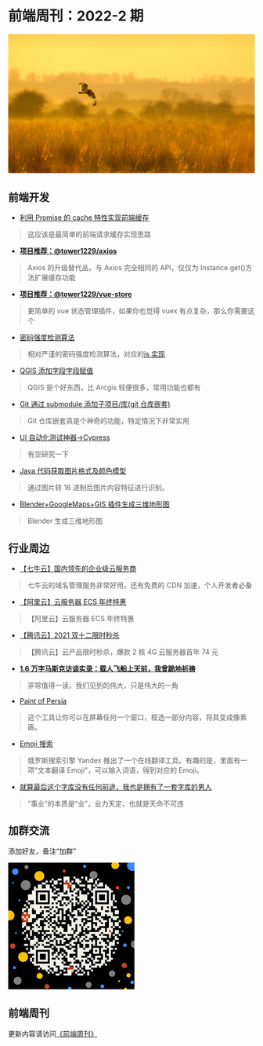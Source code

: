 # 前端周刊：2022-2 期

[![](/img/bing/20220128.jpg?imageView2/2/w/960)](https://cn.bing.com/search?q=短耳猫头鹰)

## 前端开发

- [利用 Promise 的 cache 特性实现前端缓存](https://zhuanlan.zhihu.com/p/30192858)

> 这应该是最简单的前端请求缓存实现思路

- [**项目推荐：@tower1229/axios**](https://github.com/tower1229/axios-cache)

> Axios 的升级替代品，与 Axios 完全相同的 API，仅仅为 Instance.get()方法扩展缓存功能

- [**项目推荐：@tower1229/vue-store**](https://github.com/tower1229/vue-store)

> 更简单的 vue 状态管理插件，如果你也觉得 vuex 有点复杂，那么你需要这个

- [密码强度检测算法](https://blog.csdn.net/u010156024/article/details/45673581)

> 相对严谨的密码强度检测算法，对应的[js 实现](https://github.com/jcg9487/PasswordStrengthJS)

- [QGIS 添加字段字段赋值](https://blog.csdn.net/sinat_41310868/article/details/105353332)

> QGIS 是个好东西，比 Arcgis 轻便很多，常用功能也都有

- [Git 通过 submodule 添加子项目/库(git 仓库嵌套)](https://blog.csdn.net/JackLiu16/article/details/80468694)

> Git 仓库嵌套真是个神奇的功能，特定情况下非常实用

- [UI 自动化测试神器->Cypress](https://www.jianshu.com/p/55ed1d40f40f)

> 有空研究一下

- [Java 代码获取图片格式及颜色模型](https://blog.csdn.net/yangfengjueqi/article/details/79295662)

> 通过图片转 16 进制后图片内容特征进行识别。

- [Blender+GoogleMaps+GIS 插件生成三维地形图](https://zhuanlan.zhihu.com/p/421156296)

> Blender 生成三维地形图

## 行业周边

- [【七牛云】国内领先的企业级云服务商](https://marketing.qiniu.com/cps/redirect?redirect_id=4&cps_key=1hfwb75ib2jbm)

> 七牛云的域名管理服务非常好用，还有免费的 CDN 加速，个人开发者必备

- [【阿里云】云服务器 ECS 年终特惠](https://www.aliyun.com/daily-act/ecs/fy22-12-yure?userCode=y31qmczl)

> 【阿里云】云服务器 ECS 年终特惠

- [【腾讯云】2021 双十二限时秒杀](https://cloud.tencent.com/act/cps/redirect?redirect=1077&cps_key=55b0d6026f97f5980bceec15fcefa0af&from=console)

> 【腾讯云】云产品限时秒杀，爆款 2 核 4G 云服务器首年 74 元

- [**1.6 万字马斯克访谈实录：载人飞船上天前，我曾跪地祈祷**](https://chedongxi.com/p/264710.html)

> 非常值得一读，我们见到的伟大，只是伟大的一角

- [Paint of Persia](https://dunin.itch.io/ptop)

> 这个工具让你可以在屏幕任何一个窗口，框选一部分内容，将其变成像素画。

- [Emoji 搜索](https://translate.yandex.com/?lang=zh-emj&text=%E4%BD%A0%E5%A5%BD%EF%BC%8C%E4%B8%96%E7%95%8C)

> 俄罗斯搜索引擎 Yandex 推出了一个在线翻译工具。有趣的是，里面有一项"文本翻译 Emoji"，可以输入词语，得到对应的 Emoji。

- [就算最后这个字库没有任何前途，我也是拥有了一套字库的男人](https://mp.weixin.qq.com/s/hZ6KeQCFzyWbQw_J1fDjug)

> “事业”的本质是“业”，业力天定，也就是天命不可违

## 加群交流

添加好友，备注“加群”

![refned_x](/img/a/refined-x.jpg)

## 前端周刊

更新内容请访问[《前端周刊》](https://frontend-weekly.com/)
